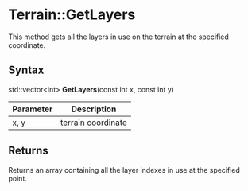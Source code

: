 # Terrain::GetLayers

This method gets all the layers in use on the terrain at the specified coordinate.

## Syntax

std::vector<int\> **GetLayers**(const int x, const int y)

| Parameter | Description |
|---|---|
| x, y | terrain coordinate |

## Returns

Returns an array containing all the layer indexes in use at the specified point.
